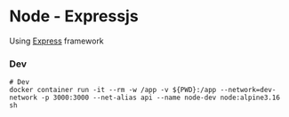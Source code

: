 # Node - Expressjs
Using [Express](http://expressjs.com/) framework



### Dev
```
# Dev
docker container run -it --rm -w /app -v ${PWD}:/app --network=dev-network -p 3000:3000 --net-alias api --name node-dev node:alpine3.16 sh
```